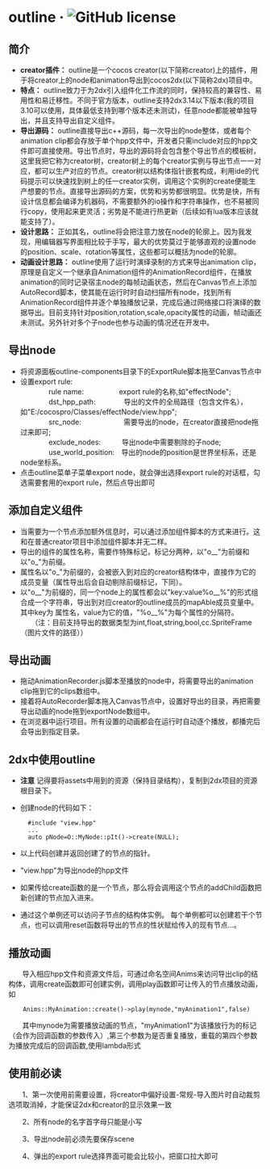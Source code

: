 outline &middot; ![GitHub license](https://img.shields.io/badge/license-MIT-blue.svg)
=======
简介
-------
* **creator插件：** outline是一个cocos creator(以下简称creator)上的插件，用于将creator上的node和animation导出到cocos2dx(以下简称2dx)项目中。
* **特点：** outline致力于为2dx引入组件化工作流的同时，保持较高的兼容性、易用性和易迁移性。不同于官方版本，outline支持2dx3.14以下版本(我的项目3.10可以使用，具体最低支持到哪个版本还未测试)，任意node都能被单独导出，并且支持导出自定义组件。
* **导出源码：** outline直接导出c++源码，每一次导出的node整体，或者每个animation clip都会存放于单个hpp文件中，开发者只需include对应的hpp文件即可直接使用。导出节点时，导出的源码将会包含整个导出节点的模板树，这里我把它称为creator树，creator树上的每个creator实例与导出节点一一对应，都可以生产对应的节点。creator树以结构体指针嵌套构成，利用ide的代码提示可以快速找到树上的任一creator实例，调用这个实例的create便能生产想要的节点。直接导出源码的方案，优势和劣势都很明显。优势是快，所有设计信息都会编译为机器码，不需要额外的io操作和字符串操作，也不易被同行copy，使用起来更灵活；劣势是不能进行热更新（后续如有lua版本应该就能支持了）。
* **设计思路：** 正如其名，outline将会把注意力放在node的轮廓上。因为我发现，用编辑器写界面相比较于手写，最大的优势莫过于能够直观的设置node的position、scale、rotation等属性，这些都可以概括为node的轮廓。
* **动画设计思路：** outline使用了运行时演绎录制的方式来导出animation clip，原理是自定义一个继承自Animation组件的AnimationRecord组件，在播放animation的同时记录宿主node的每帧动画状态，然后在Canvas节点上添加AutoRecord脚本，使其能在运行时时自动扫描所有node，找到所有AnimationRecord组件并逐个单独播放记录，完成后通过网络接口将演绎的数据导出。目前支持针对position,rotation,scale,opacity属性的动画，帧动画还未测试。另外针对多个子node也参与动画的情况还在开发中。

导出node
--------
* 将资源面板outline-components目录下的ExportRule脚本拖至Canvas节点中 
* 设置export rule: <br>
　　　　rule name:　　　　　export rule的名称,如"effectNode"; <br>
　　　　dst_hpp_path:　　　　导出的文件的全局路径（包含文件名），如"E:/cocospro/Classes/effectNode/view.hpp"; <br>
　　　　src_node:　　　　　　需要导出的node，在creator直接把node拖过来即可; <br>
　　　　exclude_nodes:　　　导出node中需要剔除的子node; <br>
　　　　use_world_position:　导出的node的position是世界坐标系，还是node坐标系。 <br>
* 点击outline菜单子菜单export node，就会弹出选择export rule的对话框，勾选需要套用的export rule，然后点导出即可  

添加自定义组件
-------------
* 当需要为一个节点添加额外信息时，可以通过添加组件脚本的方式来进行。这和在普通creator项目中添加组件脚本并无二样。 <br>
* 导出的组件的属性名称，需要作特殊标记，标记分两种，以"o__"为前缀和以"o_"为前缀。 <br>
* 属性名以"o_"为前缀的，会被嵌入到对应的creator结构体中，直接作为它的成员变量（属性导出后会自动剔除前缀标记，下同）。 <br>
* 以"o__"为前缀的，同一个node上的属性都会以"key:value%o__%"的形式组合成一个字符串，导出到对应creator的outline成员的mapAble成员变量中。其中key为  属性名，value为它的值，"%o__%"为每个属性的分隔符。 <br>
　　（注：目前支持导出的数据类型为int,float,string,bool,cc.SpriteFrame（图片文件的路径））

导出动画
--------
* 拖动AnimationRecorder.js脚本至播放的node中，将需要导出的animation clip拖到它的clips数组中。 <br>
* 接着将AutoRecorder脚本拖入Canvas节点中，设置好导出的目录，再把需要导出动画的node拖到exportNode数组中。 <br>
* 在浏览器中运行项目。所有设置的动画都会在运行时自动逐个播放，都播完后会导出到指定目录。 
            
2dx中使用outline
----------------
* **注意** 记得要将assets中用到的资源（保持目录结构），复制到2dx项目的资源根目录下。 <br>
* 创建node的代码如下：   
        
        
        #include "view.hpp"
        ...
        auto pNode=O::MyNode::pIt()->create(NULL); 
        
* 以上代码创建并返回创建了的节点的指针。 <br>
* "view.hpp"为导出node的hpp文件 <br>
* 如果传给create函数的是一个节点，那么将会调用这个节点的addChild函数把新创建的节点加入进来。 <br>
* 通过这个单例还可以访问子节点的结构体实例。 每个单例都可以创建若干个节点，也可以调用reset函数将导出的节点的性状赋给传入的现有节点...。 <br>
        
播放动画
--------
        导入相应hpp文件和资源文件后，可通过命名空间Anims来访问导出clip的结构体，调用create函数即可创建实例，调用play函数即可让传入的节点播放动画，如  
        
        Anims::MyAnimation::create()->play(mynode,"myAnimation1",false)  
        
        其中mynode为需要播放动画的节点，"myAnimation1"为该播放行为的标记（会作为回调函数的参数传入）,第三个参数为是否重复播放，重载的第四个参数为播放完成后的回调函数,使用lambda形式 
        
使用前必读
---------
        1、第一次使用前需要设置，将creator中偏好设置-常规-导入图片时自动裁剪选项取消掉，才能保证2dx和creator的显示效果一致 
        
        2、所有node的名字首字母只能是小写 
        
        3、导出node前必须先要保存scene 
        
        4、弹出的export rule选择界面可能会比较小，把窗口拉大即可
